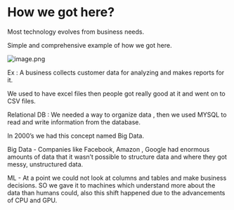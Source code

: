 # How we got here?

Most technology evolves from business needs. 

Simple and comprehensive example of how we got here.

![image.png](How%20we%20got%20here%201f06d28b09a6802a9f75d08169e36d2d/image.png)

Ex : A business collects customer data for analyzing and makes reports for it.

We used to have excel files then people got really good at it and went on to CSV files.

Relational DB : We needed a way to organize data , then we used MYSQL to read and write information from the database.

In 2000’s we had this concept named Big Data.

Big Data - Companies like Facebook, Amazon , Google had enormous amounts of data that it wasn’t possible to structure data and where they got messy, unstructured data.

ML - At a point we could not look at columns and tables and make business decisions. SO we gave it to machines which understand more about the data than humans could, also this shift happened due to the advancements of CPU and GPU.